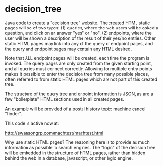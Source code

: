 # decision_tree
Java code to create a "decision tree" website. The created HTML static pages will be of two types: (1) queries, where the web users will be asked a question, and click on an answer "yes" or "no". (2) endpoints, where the user will be shown a description of the result of their yes/no entries. Other static HTML pages may link into any of the query or endpoint pages, and the query and endpoint pages may contain any HTML desired.

Note that ALL endpoint pages will be created, each time the program is invoked. The query pages are only created from the given starting point, and all queries must connect correctly. Allowing for multiple entry points makes it possible to enter the decision tree from many possible places, often referred to from static HTML pages which are not part of this created tree.

The structure of the query tree and enpoint information is JSON, as are a few "boilerplate" HTML sections used in all created pages.

An example will be provided of a postal history topic: machine cancel "finder".

This code is active now at:

http://swansongrp.com/machtest/machtest.html


Why use static HTML pages? The reasoning here is to provide as much information as possible to search engines. The "logic" of the decision tree will be embedded in the structure of HTML pages, rather than hidden behind the web in a database, javascript, or other logic engine.
